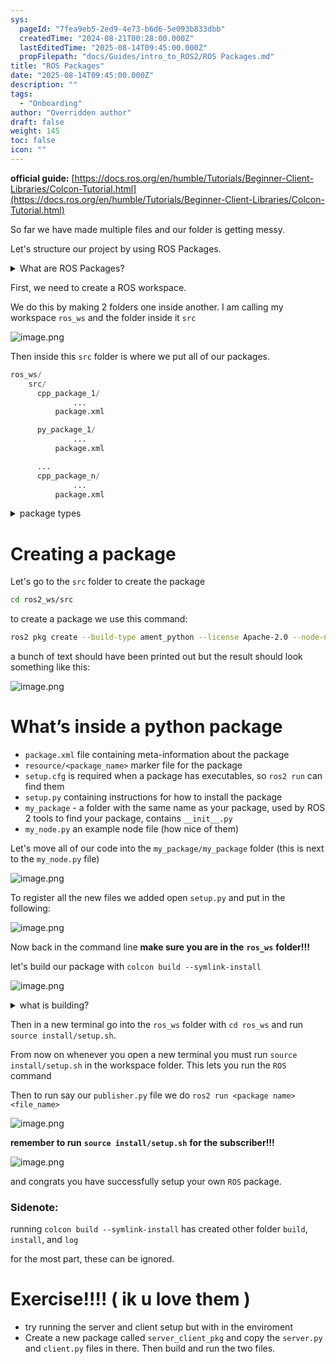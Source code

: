 ```yaml
---
sys:
  pageId: "7fea9eb5-2ed9-4e73-b6d6-5e093b833dbb"
  createdTime: "2024-08-21T00:28:00.000Z"
  lastEditedTime: "2025-08-14T09:45:00.000Z"
  propFilepath: "docs/Guides/intro_to_ROS2/ROS Packages.md"
title: "ROS Packages"
date: "2025-08-14T09:45:00.000Z"
description: ""
tags:
  - "Onboarding"
author: "Overridden author"
draft: false
weight: 145
toc: false
icon: ""
---
```


**official guide:** [https://docs.ros.org/en/humble/Tutorials/Beginner-Client-Libraries/Colcon-Tutorial.html](https://docs.ros.org/en/humble/Tutorials/Beginner-Client-Libraries/Colcon-Tutorial.html)

So far we have made multiple files and our folder is getting messy.

Let's structure our project by using ROS Packages.

<details>
      <summary>What are ROS Packages?</summary>
      ROS Packages are, as the name implies, packages of code that are highly sharable between ROS developers.
  </details>

First, we need to create a ROS workspace.

We do this by making 2 folders one inside another. I am calling my workspace `ros_ws` and the folder inside it `src`

![image.png](https://prod-files-secure.s3.us-west-2.amazonaws.com/d518164a-d88e-44d1-a4ee-3adb3bd8bce0/70706947-fd18-4537-a67b-e12946812d31/image.png?X-Amz-Algorithm=AWS4-HMAC-SHA256&X-Amz-Content-Sha256=UNSIGNED-PAYLOAD&X-Amz-Credential=ASIAZI2LB466TILY2YRP%2F20250816%2Fus-west-2%2Fs3%2Faws4_request&X-Amz-Date=20250816T110214Z&X-Amz-Expires=3600&X-Amz-Security-Token=IQoJb3JpZ2luX2VjECgaCXVzLXdlc3QtMiJIMEYCIQCM1aAiY5RnZAqAlxW2cRqYiOTQDL0niBCn57NtDIDcEwIhAMJhOJMQ6heT%2Fj%2BHPM0L4z%2FGYUQC6tNGVBjI9801kF6xKv8DCHEQABoMNjM3NDIzMTgzODA1IgwIGcA9re2ZD8TEYuUq3AMy%2Fj%2BtCBM42qCrzIPbljgVVcrHZ%2BiDqcQhGEQXnQzHGGGK2NgwuZ8ELXcemqeTDqx%2Bh9YZH5sLe%2FMZrteQH8DNVw%2Bchg5Uc2%2F7r%2BmKXubEz6UClJrU7XmfxqjMrI0gk65ihG5FR%2FCfCifjZsQMN5mczS3aGsqjBjZ%2BpygyKJ2gFDL972GdD9c%2Bm8yB01jFMGPr%2BuCZIcTDYwesjzRrX%2FxCje4jYanediOrRVukPuPxqFENt%2FcqEpw0CnY9bFA8tZy4AeTQWNfBmC2hZM%2F1JfSDKsD%2F1KOKGBwKlsSOQfPdtAl2mw6p0WXrroGFSB2AzUSKrg1OTBuVIjD%2BsXThJtI4Z7OvwXUZXfCBZmAuSqlMJNM00tPHzSNN3aV%2BYjICnXqxYbzM8l0VDXDGqO711bdT4ozEGXWZdjFT4W4dQ09sSFOZjbUuS3nyoO8LsdFs0ciZoIMiQdvGFHbDf5SCxK4o%2FobwGcsowsyEq%2Fbz6LK5UvPEAnLVNUnOJO4Rkq8DRCv3eLjQrGPKcVfu6IdXv0QJ%2BDWC9nqcSfBj%2BW0%2BFz0Xuu8ocivwfiTCMsebX%2BD1OVxGIhMOxpTxzuaxn3cH%2FQz%2FRPCdf1rpnHxdesFw9KQdXECISBIhpukaOcS6mDCk%2BYDFBjqkARm9n9Iz2DYo4j69NIvNdXEN0iKarux4Pw8OmIrrln%2B%2BARVsNMXvysCylvDjbIaTDh8KZVNzUBBX2qZ0Hw7G2MkdKA1AhESlGBZiRnhIO5U52t%2BvAz51Jeh3KYGW0wXXgVkBi%2BVkebMm09sM26%2FNnPsjGih0ccRnaSf3uJRYDGWMXaImnf2uJnib%2BCE%2FgEbswFbfRPbH87UQUaOaehqQQ4bTQCOX&X-Amz-Signature=c9cbc2bd1b0f7b0a4695466a63bc3e8a3479b83813e20a7a6a9528c493e5751d&X-Amz-SignedHeaders=host&x-amz-checksum-mode=ENABLED&x-id=GetObject)

Then inside this `src` folder is where we put all of our packages.

```python
ros_ws/
    src/
      cpp_package_1/
		      ...
          package.xml

      py_package_1/
		      ...
          package.xml

      ...
      cpp_package_n/
		      ...
          package.xml

```

<details>
      <summary>package types</summary>
      packages can be either `C++` or python.
  </details>

# Creating a package

Let's go to the `src` folder to create the package

```bash
cd ros2_ws/src
```

to create a package we use this command:

```bash
ros2 pkg create --build-type ament_python --license Apache-2.0 --node-name my_node my_package
```

a bunch of text should have been printed out but the result should look something like this:

![image.png](https://prod-files-secure.s3.us-west-2.amazonaws.com/d518164a-d88e-44d1-a4ee-3adb3bd8bce0/e6cf1e3f-8512-4a3e-b131-079f800bf3e8/image.png?X-Amz-Algorithm=AWS4-HMAC-SHA256&X-Amz-Content-Sha256=UNSIGNED-PAYLOAD&X-Amz-Credential=ASIAZI2LB466TILY2YRP%2F20250816%2Fus-west-2%2Fs3%2Faws4_request&X-Amz-Date=20250816T110214Z&X-Amz-Expires=3600&X-Amz-Security-Token=IQoJb3JpZ2luX2VjECgaCXVzLXdlc3QtMiJIMEYCIQCM1aAiY5RnZAqAlxW2cRqYiOTQDL0niBCn57NtDIDcEwIhAMJhOJMQ6heT%2Fj%2BHPM0L4z%2FGYUQC6tNGVBjI9801kF6xKv8DCHEQABoMNjM3NDIzMTgzODA1IgwIGcA9re2ZD8TEYuUq3AMy%2Fj%2BtCBM42qCrzIPbljgVVcrHZ%2BiDqcQhGEQXnQzHGGGK2NgwuZ8ELXcemqeTDqx%2Bh9YZH5sLe%2FMZrteQH8DNVw%2Bchg5Uc2%2F7r%2BmKXubEz6UClJrU7XmfxqjMrI0gk65ihG5FR%2FCfCifjZsQMN5mczS3aGsqjBjZ%2BpygyKJ2gFDL972GdD9c%2Bm8yB01jFMGPr%2BuCZIcTDYwesjzRrX%2FxCje4jYanediOrRVukPuPxqFENt%2FcqEpw0CnY9bFA8tZy4AeTQWNfBmC2hZM%2F1JfSDKsD%2F1KOKGBwKlsSOQfPdtAl2mw6p0WXrroGFSB2AzUSKrg1OTBuVIjD%2BsXThJtI4Z7OvwXUZXfCBZmAuSqlMJNM00tPHzSNN3aV%2BYjICnXqxYbzM8l0VDXDGqO711bdT4ozEGXWZdjFT4W4dQ09sSFOZjbUuS3nyoO8LsdFs0ciZoIMiQdvGFHbDf5SCxK4o%2FobwGcsowsyEq%2Fbz6LK5UvPEAnLVNUnOJO4Rkq8DRCv3eLjQrGPKcVfu6IdXv0QJ%2BDWC9nqcSfBj%2BW0%2BFz0Xuu8ocivwfiTCMsebX%2BD1OVxGIhMOxpTxzuaxn3cH%2FQz%2FRPCdf1rpnHxdesFw9KQdXECISBIhpukaOcS6mDCk%2BYDFBjqkARm9n9Iz2DYo4j69NIvNdXEN0iKarux4Pw8OmIrrln%2B%2BARVsNMXvysCylvDjbIaTDh8KZVNzUBBX2qZ0Hw7G2MkdKA1AhESlGBZiRnhIO5U52t%2BvAz51Jeh3KYGW0wXXgVkBi%2BVkebMm09sM26%2FNnPsjGih0ccRnaSf3uJRYDGWMXaImnf2uJnib%2BCE%2FgEbswFbfRPbH87UQUaOaehqQQ4bTQCOX&X-Amz-Signature=6f92ad7d661bdb88ae939d721a5bff584671be53ce95d33612f88a540035b561&X-Amz-SignedHeaders=host&x-amz-checksum-mode=ENABLED&x-id=GetObject)

# What’s inside a python package

- `package.xml` file containing meta-information about the package
- `resource/<package_name>` marker file for the package
- `setup.cfg` is required when a package has executables, so `ros2 run` can find them
- `setup.py` containing instructions for how to install the package
- `my_package` - a folder with the same name as your package, used by ROS 2 tools to find your package, contains `__init__.py`
- `my_node.py` an example node file (how nice of them)

Let's move all of our code into the `my_package/my_package` folder (this is next to the `my_node.py` file)

![image.png](https://prod-files-secure.s3.us-west-2.amazonaws.com/d518164a-d88e-44d1-a4ee-3adb3bd8bce0/9ce58f11-0da9-4d3e-b86d-506a9685d378/image.png?X-Amz-Algorithm=AWS4-HMAC-SHA256&X-Amz-Content-Sha256=UNSIGNED-PAYLOAD&X-Amz-Credential=ASIAZI2LB466TILY2YRP%2F20250816%2Fus-west-2%2Fs3%2Faws4_request&X-Amz-Date=20250816T110214Z&X-Amz-Expires=3600&X-Amz-Security-Token=IQoJb3JpZ2luX2VjECgaCXVzLXdlc3QtMiJIMEYCIQCM1aAiY5RnZAqAlxW2cRqYiOTQDL0niBCn57NtDIDcEwIhAMJhOJMQ6heT%2Fj%2BHPM0L4z%2FGYUQC6tNGVBjI9801kF6xKv8DCHEQABoMNjM3NDIzMTgzODA1IgwIGcA9re2ZD8TEYuUq3AMy%2Fj%2BtCBM42qCrzIPbljgVVcrHZ%2BiDqcQhGEQXnQzHGGGK2NgwuZ8ELXcemqeTDqx%2Bh9YZH5sLe%2FMZrteQH8DNVw%2Bchg5Uc2%2F7r%2BmKXubEz6UClJrU7XmfxqjMrI0gk65ihG5FR%2FCfCifjZsQMN5mczS3aGsqjBjZ%2BpygyKJ2gFDL972GdD9c%2Bm8yB01jFMGPr%2BuCZIcTDYwesjzRrX%2FxCje4jYanediOrRVukPuPxqFENt%2FcqEpw0CnY9bFA8tZy4AeTQWNfBmC2hZM%2F1JfSDKsD%2F1KOKGBwKlsSOQfPdtAl2mw6p0WXrroGFSB2AzUSKrg1OTBuVIjD%2BsXThJtI4Z7OvwXUZXfCBZmAuSqlMJNM00tPHzSNN3aV%2BYjICnXqxYbzM8l0VDXDGqO711bdT4ozEGXWZdjFT4W4dQ09sSFOZjbUuS3nyoO8LsdFs0ciZoIMiQdvGFHbDf5SCxK4o%2FobwGcsowsyEq%2Fbz6LK5UvPEAnLVNUnOJO4Rkq8DRCv3eLjQrGPKcVfu6IdXv0QJ%2BDWC9nqcSfBj%2BW0%2BFz0Xuu8ocivwfiTCMsebX%2BD1OVxGIhMOxpTxzuaxn3cH%2FQz%2FRPCdf1rpnHxdesFw9KQdXECISBIhpukaOcS6mDCk%2BYDFBjqkARm9n9Iz2DYo4j69NIvNdXEN0iKarux4Pw8OmIrrln%2B%2BARVsNMXvysCylvDjbIaTDh8KZVNzUBBX2qZ0Hw7G2MkdKA1AhESlGBZiRnhIO5U52t%2BvAz51Jeh3KYGW0wXXgVkBi%2BVkebMm09sM26%2FNnPsjGih0ccRnaSf3uJRYDGWMXaImnf2uJnib%2BCE%2FgEbswFbfRPbH87UQUaOaehqQQ4bTQCOX&X-Amz-Signature=eea00e8b66b6405572092d0af3ee4fae9c6092a8d250ef73866112b1c9f43c34&X-Amz-SignedHeaders=host&x-amz-checksum-mode=ENABLED&x-id=GetObject)

To register all the new files we added open `setup.py` and put in the following:

![image.png](https://prod-files-secure.s3.us-west-2.amazonaws.com/d518164a-d88e-44d1-a4ee-3adb3bd8bce0/1cd7c262-4cae-4496-9d75-c178537d24a2/image.png?X-Amz-Algorithm=AWS4-HMAC-SHA256&X-Amz-Content-Sha256=UNSIGNED-PAYLOAD&X-Amz-Credential=ASIAZI2LB466TILY2YRP%2F20250816%2Fus-west-2%2Fs3%2Faws4_request&X-Amz-Date=20250816T110214Z&X-Amz-Expires=3600&X-Amz-Security-Token=IQoJb3JpZ2luX2VjECgaCXVzLXdlc3QtMiJIMEYCIQCM1aAiY5RnZAqAlxW2cRqYiOTQDL0niBCn57NtDIDcEwIhAMJhOJMQ6heT%2Fj%2BHPM0L4z%2FGYUQC6tNGVBjI9801kF6xKv8DCHEQABoMNjM3NDIzMTgzODA1IgwIGcA9re2ZD8TEYuUq3AMy%2Fj%2BtCBM42qCrzIPbljgVVcrHZ%2BiDqcQhGEQXnQzHGGGK2NgwuZ8ELXcemqeTDqx%2Bh9YZH5sLe%2FMZrteQH8DNVw%2Bchg5Uc2%2F7r%2BmKXubEz6UClJrU7XmfxqjMrI0gk65ihG5FR%2FCfCifjZsQMN5mczS3aGsqjBjZ%2BpygyKJ2gFDL972GdD9c%2Bm8yB01jFMGPr%2BuCZIcTDYwesjzRrX%2FxCje4jYanediOrRVukPuPxqFENt%2FcqEpw0CnY9bFA8tZy4AeTQWNfBmC2hZM%2F1JfSDKsD%2F1KOKGBwKlsSOQfPdtAl2mw6p0WXrroGFSB2AzUSKrg1OTBuVIjD%2BsXThJtI4Z7OvwXUZXfCBZmAuSqlMJNM00tPHzSNN3aV%2BYjICnXqxYbzM8l0VDXDGqO711bdT4ozEGXWZdjFT4W4dQ09sSFOZjbUuS3nyoO8LsdFs0ciZoIMiQdvGFHbDf5SCxK4o%2FobwGcsowsyEq%2Fbz6LK5UvPEAnLVNUnOJO4Rkq8DRCv3eLjQrGPKcVfu6IdXv0QJ%2BDWC9nqcSfBj%2BW0%2BFz0Xuu8ocivwfiTCMsebX%2BD1OVxGIhMOxpTxzuaxn3cH%2FQz%2FRPCdf1rpnHxdesFw9KQdXECISBIhpukaOcS6mDCk%2BYDFBjqkARm9n9Iz2DYo4j69NIvNdXEN0iKarux4Pw8OmIrrln%2B%2BARVsNMXvysCylvDjbIaTDh8KZVNzUBBX2qZ0Hw7G2MkdKA1AhESlGBZiRnhIO5U52t%2BvAz51Jeh3KYGW0wXXgVkBi%2BVkebMm09sM26%2FNnPsjGih0ccRnaSf3uJRYDGWMXaImnf2uJnib%2BCE%2FgEbswFbfRPbH87UQUaOaehqQQ4bTQCOX&X-Amz-Signature=f88adde085379968ff112d0c2fe5985c65a13ec1f848977cc09d798d3993fc52&X-Amz-SignedHeaders=host&x-amz-checksum-mode=ENABLED&x-id=GetObject)

Now back in the command line **make sure you are in the** **`ros_ws`** **folder!!!**

let's build our package with `colcon build --symlink-install`

![image.png](https://prod-files-secure.s3.us-west-2.amazonaws.com/d518164a-d88e-44d1-a4ee-3adb3bd8bce0/2f2a0d27-b173-48fd-b189-5f5c0ce65619/image.png?X-Amz-Algorithm=AWS4-HMAC-SHA256&X-Amz-Content-Sha256=UNSIGNED-PAYLOAD&X-Amz-Credential=ASIAZI2LB466TILY2YRP%2F20250816%2Fus-west-2%2Fs3%2Faws4_request&X-Amz-Date=20250816T110214Z&X-Amz-Expires=3600&X-Amz-Security-Token=IQoJb3JpZ2luX2VjECgaCXVzLXdlc3QtMiJIMEYCIQCM1aAiY5RnZAqAlxW2cRqYiOTQDL0niBCn57NtDIDcEwIhAMJhOJMQ6heT%2Fj%2BHPM0L4z%2FGYUQC6tNGVBjI9801kF6xKv8DCHEQABoMNjM3NDIzMTgzODA1IgwIGcA9re2ZD8TEYuUq3AMy%2Fj%2BtCBM42qCrzIPbljgVVcrHZ%2BiDqcQhGEQXnQzHGGGK2NgwuZ8ELXcemqeTDqx%2Bh9YZH5sLe%2FMZrteQH8DNVw%2Bchg5Uc2%2F7r%2BmKXubEz6UClJrU7XmfxqjMrI0gk65ihG5FR%2FCfCifjZsQMN5mczS3aGsqjBjZ%2BpygyKJ2gFDL972GdD9c%2Bm8yB01jFMGPr%2BuCZIcTDYwesjzRrX%2FxCje4jYanediOrRVukPuPxqFENt%2FcqEpw0CnY9bFA8tZy4AeTQWNfBmC2hZM%2F1JfSDKsD%2F1KOKGBwKlsSOQfPdtAl2mw6p0WXrroGFSB2AzUSKrg1OTBuVIjD%2BsXThJtI4Z7OvwXUZXfCBZmAuSqlMJNM00tPHzSNN3aV%2BYjICnXqxYbzM8l0VDXDGqO711bdT4ozEGXWZdjFT4W4dQ09sSFOZjbUuS3nyoO8LsdFs0ciZoIMiQdvGFHbDf5SCxK4o%2FobwGcsowsyEq%2Fbz6LK5UvPEAnLVNUnOJO4Rkq8DRCv3eLjQrGPKcVfu6IdXv0QJ%2BDWC9nqcSfBj%2BW0%2BFz0Xuu8ocivwfiTCMsebX%2BD1OVxGIhMOxpTxzuaxn3cH%2FQz%2FRPCdf1rpnHxdesFw9KQdXECISBIhpukaOcS6mDCk%2BYDFBjqkARm9n9Iz2DYo4j69NIvNdXEN0iKarux4Pw8OmIrrln%2B%2BARVsNMXvysCylvDjbIaTDh8KZVNzUBBX2qZ0Hw7G2MkdKA1AhESlGBZiRnhIO5U52t%2BvAz51Jeh3KYGW0wXXgVkBi%2BVkebMm09sM26%2FNnPsjGih0ccRnaSf3uJRYDGWMXaImnf2uJnib%2BCE%2FgEbswFbfRPbH87UQUaOaehqQQ4bTQCOX&X-Amz-Signature=18f7b14b8721dc4296de225b459908a939730df8806c3f5621b7284ca777a95d&X-Amz-SignedHeaders=host&x-amz-checksum-mode=ENABLED&x-id=GetObject)

<details>

<summary>what is building?</summary>

if you are a CS major at Rose-Hulman you will learn the answer to this in CSSE132

but TLDR; is it combines all the code files into one program that can be run easily 

</details>

Then in a new terminal go into the `ros_ws` folder with `cd ros_ws` and run `source install/setup.sh`. 

From now on whenever you open a new terminal you must run `source install/setup.sh` in the workspace folder. This lets you run the `ROS` command

Then to run say our `publisher.py` file we do `ros2 run <package name> <file_name>`

![image.png](https://prod-files-secure.s3.us-west-2.amazonaws.com/d518164a-d88e-44d1-a4ee-3adb3bd8bce0/4f4b1219-3a44-4632-aa0a-ce3471699f59/image.png?X-Amz-Algorithm=AWS4-HMAC-SHA256&X-Amz-Content-Sha256=UNSIGNED-PAYLOAD&X-Amz-Credential=ASIAZI2LB466TILY2YRP%2F20250816%2Fus-west-2%2Fs3%2Faws4_request&X-Amz-Date=20250816T110214Z&X-Amz-Expires=3600&X-Amz-Security-Token=IQoJb3JpZ2luX2VjECgaCXVzLXdlc3QtMiJIMEYCIQCM1aAiY5RnZAqAlxW2cRqYiOTQDL0niBCn57NtDIDcEwIhAMJhOJMQ6heT%2Fj%2BHPM0L4z%2FGYUQC6tNGVBjI9801kF6xKv8DCHEQABoMNjM3NDIzMTgzODA1IgwIGcA9re2ZD8TEYuUq3AMy%2Fj%2BtCBM42qCrzIPbljgVVcrHZ%2BiDqcQhGEQXnQzHGGGK2NgwuZ8ELXcemqeTDqx%2Bh9YZH5sLe%2FMZrteQH8DNVw%2Bchg5Uc2%2F7r%2BmKXubEz6UClJrU7XmfxqjMrI0gk65ihG5FR%2FCfCifjZsQMN5mczS3aGsqjBjZ%2BpygyKJ2gFDL972GdD9c%2Bm8yB01jFMGPr%2BuCZIcTDYwesjzRrX%2FxCje4jYanediOrRVukPuPxqFENt%2FcqEpw0CnY9bFA8tZy4AeTQWNfBmC2hZM%2F1JfSDKsD%2F1KOKGBwKlsSOQfPdtAl2mw6p0WXrroGFSB2AzUSKrg1OTBuVIjD%2BsXThJtI4Z7OvwXUZXfCBZmAuSqlMJNM00tPHzSNN3aV%2BYjICnXqxYbzM8l0VDXDGqO711bdT4ozEGXWZdjFT4W4dQ09sSFOZjbUuS3nyoO8LsdFs0ciZoIMiQdvGFHbDf5SCxK4o%2FobwGcsowsyEq%2Fbz6LK5UvPEAnLVNUnOJO4Rkq8DRCv3eLjQrGPKcVfu6IdXv0QJ%2BDWC9nqcSfBj%2BW0%2BFz0Xuu8ocivwfiTCMsebX%2BD1OVxGIhMOxpTxzuaxn3cH%2FQz%2FRPCdf1rpnHxdesFw9KQdXECISBIhpukaOcS6mDCk%2BYDFBjqkARm9n9Iz2DYo4j69NIvNdXEN0iKarux4Pw8OmIrrln%2B%2BARVsNMXvysCylvDjbIaTDh8KZVNzUBBX2qZ0Hw7G2MkdKA1AhESlGBZiRnhIO5U52t%2BvAz51Jeh3KYGW0wXXgVkBi%2BVkebMm09sM26%2FNnPsjGih0ccRnaSf3uJRYDGWMXaImnf2uJnib%2BCE%2FgEbswFbfRPbH87UQUaOaehqQQ4bTQCOX&X-Amz-Signature=f1e8b4563a3aeb831d806da06024e8cb176e316922338ddfe50114b77e26fcfe&X-Amz-SignedHeaders=host&x-amz-checksum-mode=ENABLED&x-id=GetObject)

**remember to run** **`source install/setup.sh`** **for the subscriber!!!**

![image.png](https://prod-files-secure.s3.us-west-2.amazonaws.com/d518164a-d88e-44d1-a4ee-3adb3bd8bce0/02121119-dad4-49ec-8356-c956108b4243/image.png?X-Amz-Algorithm=AWS4-HMAC-SHA256&X-Amz-Content-Sha256=UNSIGNED-PAYLOAD&X-Amz-Credential=ASIAZI2LB466TILY2YRP%2F20250816%2Fus-west-2%2Fs3%2Faws4_request&X-Amz-Date=20250816T110214Z&X-Amz-Expires=3600&X-Amz-Security-Token=IQoJb3JpZ2luX2VjECgaCXVzLXdlc3QtMiJIMEYCIQCM1aAiY5RnZAqAlxW2cRqYiOTQDL0niBCn57NtDIDcEwIhAMJhOJMQ6heT%2Fj%2BHPM0L4z%2FGYUQC6tNGVBjI9801kF6xKv8DCHEQABoMNjM3NDIzMTgzODA1IgwIGcA9re2ZD8TEYuUq3AMy%2Fj%2BtCBM42qCrzIPbljgVVcrHZ%2BiDqcQhGEQXnQzHGGGK2NgwuZ8ELXcemqeTDqx%2Bh9YZH5sLe%2FMZrteQH8DNVw%2Bchg5Uc2%2F7r%2BmKXubEz6UClJrU7XmfxqjMrI0gk65ihG5FR%2FCfCifjZsQMN5mczS3aGsqjBjZ%2BpygyKJ2gFDL972GdD9c%2Bm8yB01jFMGPr%2BuCZIcTDYwesjzRrX%2FxCje4jYanediOrRVukPuPxqFENt%2FcqEpw0CnY9bFA8tZy4AeTQWNfBmC2hZM%2F1JfSDKsD%2F1KOKGBwKlsSOQfPdtAl2mw6p0WXrroGFSB2AzUSKrg1OTBuVIjD%2BsXThJtI4Z7OvwXUZXfCBZmAuSqlMJNM00tPHzSNN3aV%2BYjICnXqxYbzM8l0VDXDGqO711bdT4ozEGXWZdjFT4W4dQ09sSFOZjbUuS3nyoO8LsdFs0ciZoIMiQdvGFHbDf5SCxK4o%2FobwGcsowsyEq%2Fbz6LK5UvPEAnLVNUnOJO4Rkq8DRCv3eLjQrGPKcVfu6IdXv0QJ%2BDWC9nqcSfBj%2BW0%2BFz0Xuu8ocivwfiTCMsebX%2BD1OVxGIhMOxpTxzuaxn3cH%2FQz%2FRPCdf1rpnHxdesFw9KQdXECISBIhpukaOcS6mDCk%2BYDFBjqkARm9n9Iz2DYo4j69NIvNdXEN0iKarux4Pw8OmIrrln%2B%2BARVsNMXvysCylvDjbIaTDh8KZVNzUBBX2qZ0Hw7G2MkdKA1AhESlGBZiRnhIO5U52t%2BvAz51Jeh3KYGW0wXXgVkBi%2BVkebMm09sM26%2FNnPsjGih0ccRnaSf3uJRYDGWMXaImnf2uJnib%2BCE%2FgEbswFbfRPbH87UQUaOaehqQQ4bTQCOX&X-Amz-Signature=89d8aedb565f3ab672d5dae7fc6f21767bd87b7f64b8ac27ebb95f324f029623&X-Amz-SignedHeaders=host&x-amz-checksum-mode=ENABLED&x-id=GetObject)

and congrats you have successfully setup your own `ROS` package.

### Sidenote:

running `colcon build --symlink-install` has created other folder `build`, `install`, and `log`

for the most part, these can be ignored.

# Exercise!!!! ( ik u love them )

- try running the server and client setup but with in the enviroment
- Create a new package called `server_client_pkg` and copy the `server.py` and `client.py` files in there. Then build and run the two files.

